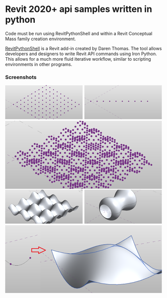 # Revit 2020+ api samples written in python

Code must be run using RevitPythonShell and within a Revit Conceptual Mass family creation environment.  

[RevitPythonShell](https://github.com/architecture-building-systems/revitpythonshell) is a Revit add-in created by Daren Thomas. The tool allows developers and designers to write Revit API commands using Iron Python. This allows for a much more fluid iterative workflow, similar to scripting environments in other programs.  
  
### Screenshots  
  
![Points](./img/revit-api-reference-points-criar-aprender-python.png)  
![Form](./img/formas-criar-revit-api-python.png)  



